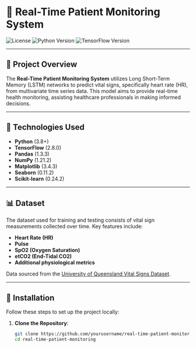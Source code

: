 # 🏥 Real-Time Patient Monitoring System

![License](https://img.shields.io/badge/license-MIT-brightgreen) ![Python Version](https://img.shields.io/badge/python-3.8%2B-blue) ![TensorFlow Version](https://img.shields.io/badge/tensorflow-2.8.0-orange)

---

## 📜 Project Overview

The **Real-Time Patient Monitoring System** utilizes Long Short-Term Memory (LSTM) networks to predict vital signs, specifically heart rate (HR), from multivariate time series data. This model aims to provide real-time health monitoring, assisting healthcare professionals in making informed decisions.

---

## 🔧 Technologies Used

- **Python** (3.8+)
- **TensorFlow** (2.8.0)
- **Pandas** (1.3.3)
- **NumPy** (1.21.2)
- **Matplotlib** (3.4.3)
- **Seaborn** (0.11.2)
- **Scikit-learn** (0.24.2)

---

## 📊 Dataset

The dataset used for training and testing consists of vital sign measurements collected over time. Key features include:

- **Heart Rate (HR)**
- **Pulse**
- **SpO2 (Oxygen Saturation)**
- **etCO2 (End-Tidal CO2)**
- **Additional physiological metrics**

Data sourced from the [University of Queensland Vital Signs Dataset](https://outbox.eait.uq.edu.au/uqdliu3/uqvitalsignsdataset/download.html).

---

## 🚀 Installation

Follow these steps to set up the project locally:

1. **Clone the Repository**:
   ```bash
   git clone https://github.com/yourusername/real-time-patient-monitoring.git
   cd real-time-patient-monitoring
